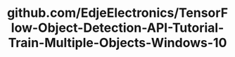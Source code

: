 ---
layout: post
title: github.com/EdjeElectronics/TensorFlow-Object-Detection-API-Tutorial-Train-Multiple-Objects-Windows-10
categories: link
tags: [انگلیسی, گیت‌هاب, برنامه‌نویسی]
---